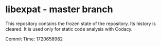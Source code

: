 # libexpat - master branch

This repository contains the frozen state of the repository.
Its history is cleared. It is used only for static code
analysis with Codacy.

Commit Time: 1720658982
